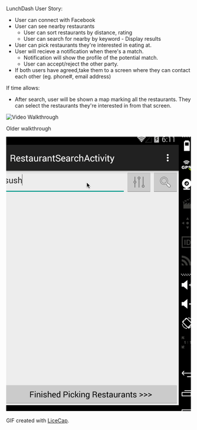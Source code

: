 LunchDash User Story:

* User can connect with Facebook  
* User can see nearby restaurants  	
	* User can sort restaurants by distance, rating  
	* User can search for nearby by keyword - Display results  
* User can pick restaurants they're interested in eating at.  
* User will recieve a notification when there's a match.  
	* Notification will show the profile of the potential match.  
	* User can accept/reject the other party.  	
* If both users have agreed,take them to a screen where they can contact each other (eg. phone#, email address)  


If time allows:  

* After search, user will be shown a map marking all the restaurants.  They can select the restaurants they're interested in from that screen.

![Video Walkthrough](walkthrough_sprint2.gif)

Older walkthrough

![Video Walkthrough](walkthrough.gif)

GIF created with [LiceCap](http://www.cockos.com/licecap/).

	